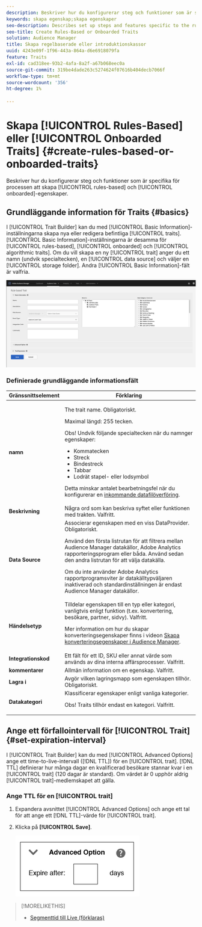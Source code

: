 ```yaml
---
description: Beskriver hur du konfigurerar steg och funktioner som är specifika för den regelbaserade processen att skapa anpassade egenskaper.
keywords: skapa egenskap;skapa egenskaper
seo-description: Describes set up steps and features specific to the rules-based and onboarded trait creation process.
seo-title: Create Rules-Based or Onboarded Traits
solution: Audience Manager
title: Skapa regelbaserade eller introduktionskassor
uuid: 4243e09f-1f96-443a-864a-d6e6918079fa
feature: Traits
exl-id: cad318ee-93b2-4afa-8a2f-a67b068eec0a
source-git-commit: 319be4dade263c5274624f07616b404decb7066f
workflow-type: tm+mt
source-wordcount: '356'
ht-degree: 1%

---
```


# Skapa [!UICONTROL Rules-Based] eller [!UICONTROL Onboarded Traits] {#create-rules-based-or-onboarded-traits}

Beskriver hur du konfigurerar steg och funktioner som är specifika för processen att skapa [!UICONTROL rules-based] och [!UICONTROL onboarded]-egenskaper.

<!-- c_tb_rules_traits.xml -->

## Grundläggande information för Traits {#basics}

I [!UICONTROL Trait Builder] kan du med [!UICONTROL Basic Information]-inställningarna skapa nya eller redigera befintliga [!UICONTROL traits]. [!UICONTROL Basic Information]-inställningarna är desamma för [!UICONTROL rules-based], [!UICONTROL onboarded] och [!UICONTROL algorithmic traits]. Om du vill skapa en ny [!UICONTROL trait] anger du ett namn (undvik specialtecken), en [!UICONTROL data source] och väljer en [!UICONTROL storage folder]. Andra [!UICONTROL Basic Information]-fält är valfria.

<!-- c_tb_basics.xml -->

![create-trait](assets/create-trait.png)

### Definierade grundläggande informationsfält

<table id="table_42AEC7A5B22346C5BB996D2D36C56229"> 
 <thead> 
  <tr> 
   <th colname="col1" class="entry"> Gränssnittselement </th> 
   <th colname="col2" class="entry"> Förklaring </th> 
  </tr> 
 </thead>
 <tbody> 
  <tr> 
   <td colname="col1"> <b><span class="uicontrol"> namn </span></b> </td> 
   <td colname="col2"> <p>The trait name. Obligatoriskt. </p> <p>Maximal längd: 255 tecken. </p> <p> <p>Obs! Undvik följande specialtecken när du namnger egenskaper: 
      <ul id="ul_AB38A333F21A4AA9B5656CBA69BA65E3"> 
       <li id="li_0E5033B540BC41E799075845388E85A7">Kommatecken </li> 
       <li id="li_B1A6C3E3FB98473A91E4675EE09460F0">Streck </li> 
       <li id="li_579302FE34B64FE0AE3C751012839229">Bindestreck </li> 
       <li id="li_44890F738CC64E449CC2545D701ECBC7">Tabbar </li> 
       <li id="li_C203837501A94342923C99A7DAD1ED61">Lodrät stapel- eller lodsymbol </li> 
      </ul> </p> </p> <p>Detta minskar antalet bearbetningsfel när du konfigurerar en <a href="../../integration/sending-audience-data/batch-data-transfer-explained/inbound-file-contents.md"> inkommande datafilöverföring</a>. </p> </td> 
  </tr> 
  <tr> 
   <td colname="col1"> <b><span class="uicontrol"> Beskrivning</span></b> </td> 
   <td colname="col2"> Några ord som kan beskriva syftet eller funktionen med trakten. Valfritt. </td> 
  </tr> 
  <tr> 
   <td colname="col1"> <b><span class="uicontrol"> Data Source</span></b> </td> 
   <td colname="col2"> Associerar egenskapen med en viss DataProvider. Obligatoriskt. <p>Använd den första listrutan för att filtrera mellan Audience Manager datakällor, Adobe Analytics rapporteringsprogram eller båda. Använd sedan den andra listrutan för att välja datakälla.</p><p> Om du inte använder Adobe Analytics rapportprogramsviter är datakälltypväljaren inaktiverad och standardinställningen är endast Audience Manager datakällor.</p>  </td> 
  </tr>
   <tr> 
   <td colname="col1"> <b><span class="uicontrol"> Händelsetyp </span></b> </td> 
   <td colname="col2"> Tilldelar egenskapen till en typ eller kategori, vanligtvis enligt funktion (t.ex. konvertering, besökare, partner, sidvy). Valfritt. <p> Mer information om hur du skapar konverteringsegenskaper finns i videon <a href="https://experienceleague.adobe.com/docs/audience-manager-learn/tutorials/build-and-manage-audiences/traits-and-segments/creating-conversion-traits.html">Skapa konverteringsegenskaper i Audience Manager</a>. </p></td> 
  </tr> 
  <tr> 
   <td colname="col1"> <b><span class="uicontrol"> Integrationskod </span></b> </td> 
   <td colname="col2"> Ett fält för ett ID, SKU eller annat värde som används av dina interna affärsprocesser. Valfritt. </td> 
  </tr> 
  <tr> 
   <td colname="col1"> <b><span class="uicontrol"> kommentarer</span></b> </td> 
   <td colname="col2"> Allmän information om en egenskap. Valfritt. </td> 
  </tr> 
  <tr> 
   <td colname="col1"> <b><span class="uicontrol"> Lagra i </span></b> </td> 
   <td colname="col2"> Avgör vilken lagringsmapp som egenskapen tillhör. Obligatoriskt. </td> 
  </tr> 
  <tr> 
   <td colname="col1"> <b><span class="uicontrol"> Datakategori </span></b> </td> 
   <td colname="col2"> Klassificerar egenskaper enligt vanliga kategorier. <p>Obs! Traits tillhör endast en kategori. Valfritt. </p> </td> 
  </tr> 
 </tbody> 
</table>

## Ange ett förfallointervall för [!UICONTROL Trait] {#set-expiration-interval}

I [!UICONTROL Trait Builder] kan du med [!UICONTROL Advanced Options] ange ett time-to-live-intervall ([!DNL TTL]) för en [!UICONTROL trait]. [!DNL TTL] definierar hur många dagar en kvalificerad besökare stannar kvar i en [!UICONTROL trait] (120 dagar är standard). Om värdet är 0 upphör aldrig [!UICONTROL trait]-medlemskapet att gälla.

<!-- t_tb_ttl.xml -->

### Ange TTL för en [!UICONTROL trait]

1. Expandera avsnittet [!UICONTROL Advanced Options] och ange ett tal för att ange ett [!DNL TTL]-värde för [!UICONTROL trait].
1. Klicka på **[!UICONTROL Save]**.

   ![](assets/TTL.png)

>[!MORELIKETHIS]
>
>* [Segmenttid till Live (förklaras)](../../features/traits/segment-ttl-explained.md)
